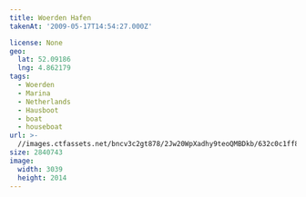 ```yaml
---
title: Woerden Hafen
takenAt: '2009-05-17T14:54:27.000Z'

license: None
geo:
  lat: 52.09186
  lng: 4.862179
tags:
  - Woerden
  - Marina
  - Netherlands
  - Hausboot
  - boat
  - houseboat
url: >-
  //images.ctfassets.net/bncv3c2gt878/2Jw20WpXadhy9teoQMBDkb/632c0c1ff8b6fac15bac353044dfa5ba/woerden-hafen_4356007965_o
size: 2840743
image:
  width: 3039
  height: 2014
---
```

